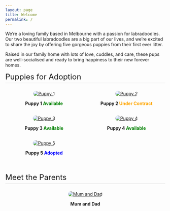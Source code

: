 ```yaml
---
layout: page
title: Welcome
permalink: /
---
```


We’re a loving family based in Melbourne with a passion for labradoodles. Our two beautiful labradoodles are a big part of our lives, and we’re excited to share the joy by offering five gorgeous puppies from their first ever litter. 

Raised in our family home with lots of love, cuddles, and care, these pups are well-socialised and ready to bring happiness to their new forever homes.

<style>
.gallery {
  display: grid;
  grid-template-columns: repeat(auto-fit, minmax(200px, 1fr));
  gap: 16px;
  margin-top: 24px;
}
.gallery-item {
  text-align: center;
}
.gallery-item img {
  max-width: 100%;
  height: auto;
  border-radius: 12px;
}
.section {
  margin-bottom: 40px;
}
.section-title {
  font-size: 1.5rem;
  margin-bottom: 16px;
  text-align: left;
  border-bottom: 2px solid #eee;
  padding-bottom: 4px;
}
</style>

<div class="section">
  <div class="section-title">Puppies for Adoption</div>
  <div class="gallery">
    <div class="gallery-item">
      <a href="/puppy_1">
        <img src="https://cdn.pixabay.com/photo/2017/06/25/20/53/puppy-2441961_960_720.jpg" alt="Puppy 1">
      </a>
      <p><strong>Puppy 1 <span style="color:green;">Available</span></strong></p>
    </div>
    <div class="gallery-item">
      <a href="/puppy_2">
        <img src="https://cdn.pixabay.com/photo/2017/06/25/20/53/puppy-2441961_960_720.jpg" alt="Puppy 2">
      </a>
      <p><strong>Puppy 2 <span style="color:orange;">Under Contract</span></strong></p>
    </div>
    <div class="gallery-item">
      <a href="/puppy_3">
        <img src="https://cdn.pixabay.com/photo/2017/06/25/20/53/puppy-2441961_960_720.jpg" alt="Puppy 3">
      </a>
      <p><strong>Puppy 3 <span style="color:green;">Available</span></strong></p>
    </div>
    <div class="gallery-item">
      <a href="/puppy_4">
        <img src="https://cdn.pixabay.com/photo/2017/06/25/20/53/puppy-2441961_960_720.jpg" alt="Puppy 4">
      </a>
      <p><strong>Puppy 4 <span style="color:green;">Available</span></strong></p>
    </div> 
    <div class="gallery-item">
      <a href="/puppy_5">
        <img src="https://cdn.pixabay.com/photo/2017/06/25/20/53/puppy-2441961_960_720.jpg" alt="Puppy 5">
      </a>
      <p><strong>Puppy 5 <span style="color:blue;">Adopted</span></strong></p>
    </div>
  </div>
</div>


<div class="section">
  <div class="section-title">Meet the Parents</div>
  <div class="gallery">
    <div class="gallery-item">
    <a href="/mumanddadgallery">
        <img src="https://imagedelivery.net/t3wCsGMKGPWUV8JSaoSPtQ/909abca4-777f-40be-50d8-183ccaa74000/public" alt="Mum and Dad"></a>
        <p><strong>Mum and Dad</strong></p>
  <div class="/gallery">
  </div>




</div>